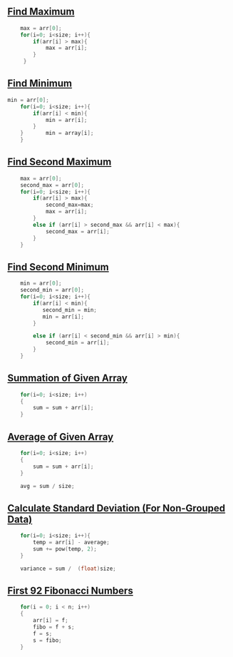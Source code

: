 ## [Find Maximum](../lab3/1.c)
```c
    max = arr[0];
    for(i=0; i<size; i++){
        if(arr[i] > max){
            max = arr[i];
        }
     }
```

## [Find Minimum](../lab3/2.c)
```c
min = arr[0];
    for(i=0; i<size; i++){
        if(arr[i] < min){
            min = arr[i];
        }
    }       min = array[i];
    }
```

## [Find Second Maximum](../lab3/3.c)
```c
    max = arr[0];
    second_max = arr[0];
    for(i=0; i<size; i++){
        if(arr[i] > max){
            second_max=max;
            max = arr[i];
        }
        else if (arr[i] > second_max && arr[i] < max){
            second_max = arr[i];
        }
    }
```

## [Find Second Minimum](../lab3/4.c)
```c
    min = arr[0];
    second_min = arr[0];
    for(i=0; i<size; i++){
        if(arr[i] < min){
           second_min = min;
           min = arr[i];
        }

        else if (arr[i] < second_min && arr[i] > min){
            second_min = arr[i];
        }
    }
```

## [Summation of Given Array](../lab3/5.c)
```c
    for(i=0; i<size; i++)
    {
        sum = sum + arr[i];
    }
```

## [Average of Given Array](../lab3/6.c)
```c
    for(i=0; i<size; i++)
    {
        sum = sum + arr[i];
    }

    avg = sum / size;
```

## [Calculate Standard Deviation (For Non-Grouped Data)](../lab3/7.c)
```c
    for(i=0; i<size; i++){
        temp = arr[i] - average;
        sum += pow(temp, 2);
    }

    variance = sum /  (float)size;
```

## [First 92 Fibonacci Numbers](../lab3/8.c)
```c
    for(i = 0; i < n; i++)
    {
        arr[i] = f;
        fibo = f + s;
        f = s;
        s = fibo;
    }
```
